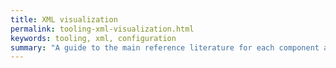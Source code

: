 ```yaml
---
title: XML visualization
permalink: tooling-xml-visualization.html
keywords: tooling, xml, configuration
summary: "A guide to the main reference literature for each component and feature of preCICE"
---
```


